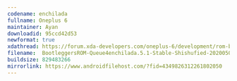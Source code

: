 ```yaml
---
codename: enchilada
fullname: Oneplus 6
maintainer: Ayan
downloadid: 95ccd42d53
newformat: true
xdathread: https://forum.xda-developers.com/oneplus-6/development/rom-bootleggersrom-stable-shishufied-t4051447
filename:  BootleggersROM-Queue4enchilada.5.1-Stable-Shishufied-20200509-080441.zip
buildsize: 829483266
mirrorlink: https://www.androidfilehost.com/?fid=4349826312261802050
---
```

